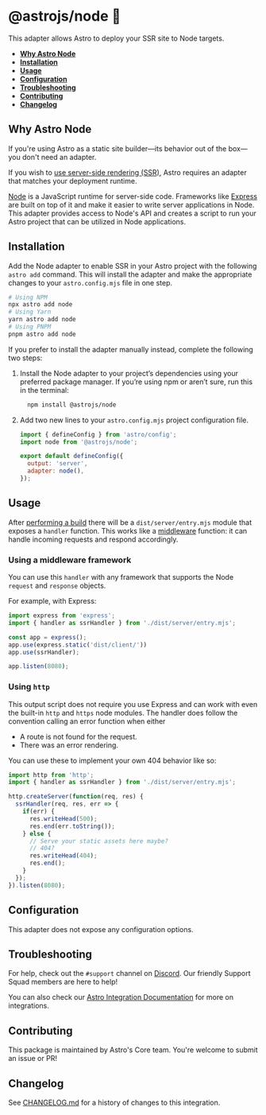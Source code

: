# @astrojs/node 🔲

This adapter allows Astro to deploy your SSR site to Node targets.

- <strong>[Why Astro Node](#why-astro-node)</strong>
- <strong>[Installation](#installation)</strong>
- <strong>[Usage](#usage)</strong>
- <strong>[Configuration](#configuration)</strong>
- <strong>[Troubleshooting](#troubleshooting)</strong>
- <strong>[Contributing](#contributing)</strong>
- <strong>[Changelog](#changelog)</strong> 


## Why Astro Node

If you're using Astro as a static site builder—its behavior out of the box—you don't need an adapter.

If you wish to [use server-side rendering (SSR)](https://docs.astro.build/en/guides/server-side-rendering/), Astro requires an adapter that matches your deployment runtime.

[Node](https://nodejs.org/en/) is a JavaScript runtime for server-side code. Frameworks like [Express](https://expressjs.com/) are built on top of it and make it easier to write server applications in Node. This adapter provides access to Node's API and creates a script to run your Astro project that can be utilized in Node applications.

## Installation

Add the Node adapter to enable SSR in your Astro project with the following `astro add` command. This will install the adapter and make the appropriate changes to your `astro.config.mjs` file in one step.

```sh
# Using NPM
npx astro add node
# Using Yarn
yarn astro add node
# Using PNPM
pnpm astro add node
```

If you prefer to install the adapter manually instead, complete the following two steps:

1. Install the Node adapter to your project’s dependencies using your preferred package manager. If you’re using npm or aren’t sure, run this in the terminal:

    ```bash
      npm install @astrojs/node
    ```

1. Add two new lines to your `astro.config.mjs` project configuration file.

    ```js title="astro.config.mjs" ins={2, 5-6}
    import { defineConfig } from 'astro/config';
    import node from '@astrojs/node';

    export default defineConfig({
      output: 'server',
      adapter: node(),
    });
    ```

## Usage

After [performing a build](https://docs.astro.build/en/guides/deploy/#building-your-site-locally) there will be a `dist/server/entry.mjs` module that exposes a `handler` function. This works like a [middleware](https://expressjs.com/en/guide/using-middleware.html) function: it can handle incoming requests and respond accordingly. 


### Using a middleware framework
You can use this `handler` with any framework that supports the Node `request` and `response` objects.

For example, with Express:

```js
import express from 'express';
import { handler as ssrHandler } from './dist/server/entry.mjs';

const app = express();
app.use(express.static('dist/client/'))
app.use(ssrHandler);

app.listen(8080);
```


### Using `http`

This output script does not require you use Express and can work with even the built-in `http` and `https` node modules. The handler does follow the convention calling an error function when either

- A route is not found for the request.
- There was an error rendering.

You can use these to implement your own 404 behavior like so:

```js
import http from 'http';
import { handler as ssrHandler } from './dist/server/entry.mjs';

http.createServer(function(req, res) {
  ssrHandler(req, res, err => {
    if(err) {
      res.writeHead(500);
      res.end(err.toString());
    } else {
      // Serve your static assets here maybe?
      // 404?
      res.writeHead(404);
      res.end();
    }
  });
}).listen(8080);
```



## Configuration

This adapter does not expose any configuration options.

## Troubleshooting

For help, check out the `#support` channel on [Discord](https://astro.build/chat). Our friendly Support Squad members are here to help!

You can also check our [Astro Integration Documentation][astro-integration] for more on integrations.

## Contributing

This package is maintained by Astro's Core team. You're welcome to submit an issue or PR!

## Changelog

See [CHANGELOG.md](CHANGELOG.md) for a history of changes to this integration.

[astro-integration]: https://docs.astro.build/en/guides/integrations-guide/
